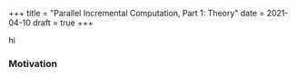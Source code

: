 +++
title = "Parallel Incremental Computation, Part 1: Theory"
date = 2021-04-10
draft = true
+++

hi

<!-- more -->

### Motivation

